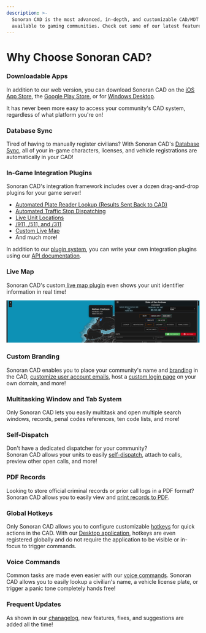 ```yaml
---
description: >-
  Sonoran CAD is the most advanced, in-depth, and customizable CAD/MDT software
  available to gaming communities. Check out some of our latest features below!
---
```


# Why Choose Sonoran CAD?

### Downloadable Apps

In addition to our web version, you can download Sonoran CAD on the [iOS App Store](https://apps.apple.com/us/app/sonoran-cad/id1496539456), the [Google Play Store](https://play.google.com/store/apps/details?id=sonorancadmdt.app&hl=en_US), or for [Windows Desktop](https://github.com/SonoranBrian/sc2_quasar/releases/latest/download/Sonoran-CAD-Setup.exe).  
  
It has never been more easy to access your community's CAD system, regardless of what platform you're on!

### Database Sync

Tired of having to manually register civilians? With Sonoran CAD's [Database Sync](../tutorials/in-game-integration/database-sync-and-merge/), all of your in-game characters, licenses, and vehicle registrations are automatically in your CAD!

### In-Game Integration Plugins

Sonoran CAD's integration framework includes over a dozen drag-and-drop plugins for your game server!

* [Automated Plate Reader Lookup \(Results Sent Back to CAD\)](../integration-plugins/integration-plugins/available-plugins/wraithv2.md)
* [Automated Traffic Stop Dispatching](../integration-plugins/integration-plugins/available-plugins/traffic-stop.md)
* [Live Unit Locations](../integration-plugins/integration-plugins/available-plugins/locations.md)
* [/911, /511, and /311](../integration-plugins/integration-plugins/available-plugins/call-commands.md)
* [Custom Live Map](../integration-plugins/integration-plugins/available-plugins/live-map.md)
* And much more!

In addition to our [plugin system](../integration-plugins/integration-plugins/), you can write your own integration plugins using our [API documentation](../sonoran-cad/api-integration/).

### Live Map

Sonoran CAD's custom[ live map plugin](../integration-plugins/integration-plugins/available-plugins/live-map.md) even shows your unit identifier information in real time!

![Sonoran CAD&apos;s custom live map!](../.gitbook/assets/live_map.png)

### Custom Branding

Sonoran CAD enables you to place your community's name and [branding](../tutorials/customization/community-branding-and-info.md) in the CAD, [customize user account emails](../tutorials/customization/custom-emails.md), host a [custom login page](../tutorials/customization/custom-login-page.md) on your own domain, and more!

### Multitasking Window and Tab System

Only Sonoran CAD lets you easily multitask and open multiple search windows, records, penal codes references, ten code lists, and more!

### Self-Dispatch

Don't have a dedicated dispatcher for your community?  
Sonoran CAD allows your units to easily [self-dispatch](../tutorials/dispatching/self-dispatch.md), attach to calls, preview other open calls, and more!

### PDF Records

Looking to store official criminal records or prior call logs in a PDF format? Sonoran CAD allows you to easily view and [print records to PDF](../tutorials/records-management/pdf-records.md).

### Global Hotkeys

Only Sonoran CAD allows you to configure customizable [hotkeys](../tutorials/other-features/configurable-hotkeys.md) for quick actions in the CAD. With our [Desktop application](../downloads.md), hotkeys are even registered globally and do not require the application to be visible or in-focus to trigger commands.

### Voice Commands

Common tasks are made even easier with our [voice commands](../tutorials/other-features/voice-commands.md). Sonoran CAD allows you to easily lookup a civilian's name, a vehicle license plate, or trigger a panic tone completely hands free!

### Frequent Updates

As shown in our [chanagelog](../roadmap/changelog.md), new features, fixes, and suggestions are added all the time!

